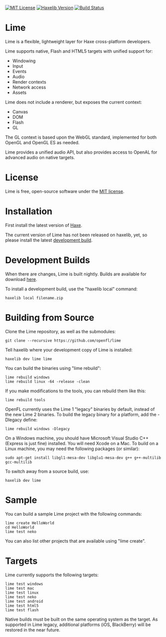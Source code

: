 [![MIT License](https://img.shields.io/badge/license-MIT-blue.svg?style=flat)](LICENSE.md) [![Haxelib Version](https://img.shields.io/github/tag/openfl/lime.svg?style=flat&label=haxelib)](http://lib.haxe.org/p/lime) [![Build Status](https://img.shields.io/travis/openfl/lime.svg?style=flat)](https://travis-ci.org/openfl/lime)

Lime
====

Lime is a flexible, lightweight layer for Haxe cross-platform developers.

Lime supports native, Flash and HTML5 targets with unified support for:

 * Windowing
 * Input
 * Events
 * Audio
 * Render contexts
 * Network access
 * Assets

Lime does not include a renderer, but exposes the current context:

 * Canvas
 * DOM
 * Flash
 * GL

The GL context is based upon the WebGL standard, implemented for both OpenGL and OpenGL ES as needed.

Lime provides a unified audio API, but also provides access to OpenAL for advanced audio on native targets.


License
=======

Lime is free, open-source software under the [MIT license](LICENSE.md).


Installation
============

First install the latest version of [Haxe](http://www.haxe.org/download).

The current version of Lime has not been released on haxelib, yet, so please install the latest [development build](http://www.openfl.org/builds/lime).


Development Builds
==================

When there are changes, Lime is built nightly. Builds are available for download [here](http://www.openfl.org/builds/lime).

To install a development build, use the "haxelib local" command:

    haxelib local filename.zip


Building from Source
====================

Clone the Lime repository, as well as the submodules:

    git clone --recursive https://github.com/openfl/lime

Tell haxelib where your development copy of Lime is installed:

    haxelib dev lime lime

You can build the binaries using "lime rebuild":

    lime rebuild windows
    lime rebuild linux -64 -release -clean

If you make modifications to the tools, you can rebuild them like this:

    lime rebuild tools

OpenFL currently uses the Lime 1 "legacy" binaries by default, instead of the new Lime 2 binaries. To build the legacy binary for a platform, add the -Dlegacy define:

    lime rebuild windows -Dlegacy

On a Windows machine, you should have Microsoft Visual Studio C++ (Express is just fine) installed. You will need Xcode on a Mac. To build on a Linux machine, you may need the following packages (or similar):

    sudo apt-get install libgl1-mesa-dev libglu1-mesa-dev g++ g++-multilib gcc-multilib

To switch away from a source build, use:

    haxelib dev lime


Sample
======

You can build a sample Lime project with the following commands:

    lime create HelloWorld
    cd HelloWorld
    lime test neko

You can also list other projects that are available using "lime create".


Targets
=======

Lime currently supports the following targets:

    lime test windows
    lime test mac
    lime test linux
    lime test neko
    lime test android
    lime test html5
    lime test flash

Native builds must be built on the same operating system as the target. As supported in Lime legacy, additional platforms (iOS, BlackBerry) will be restored in the near future.
